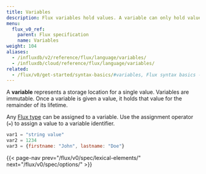 ```yaml
---
title: Variables
description: Flux variables hold values. A variable can only hold values defined by its type.
menu:
  flux_v0_ref:
    parent: Flux specification
    name: Variables
weight: 104
aliases:
  - /influxdb/v2/reference/flux/language/variables/
  - /influxdb/cloud/reference/flux/language/variables/
related:
  - /flux/v0/get-started/syntax-basics/#variables, Flux syntax basics - assign variables
---
```


A **variable** represents a storage location for a single value.
Variables are immutable.
Once a variable is given a value, it holds that value for the remainder of its lifetime.

Any [Flux type](/flux/v0/spec/types/) can be assigned to a variable.
Use the assignment operator (`=`) to assign a value to a variable identifier.

```js
var1 = "string value"
var2 = 1234
var3 = {firstname: "John", lastname: "Doe"}
```

{{< page-nav prev="/flux/v0/spec/lexical-elements/" next="/flux/v0/spec/options/" >}}